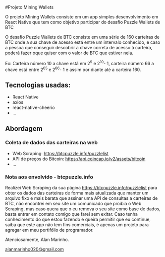 #Projeto Mining Wallets

O projeto Mining Wallets consiste em um app simples desenvolvimento em React Native que tem como objetivo participar do desafio Puzzle Wallets de BTC

O desafio Puzzle Wallets de BTC consiste em uma série de 160 carteiras de BTC onde a sua chave de acesso está entre um intervalo conhecido, e caso a pessoa que conseguir descobrir a chave correta de acesso à carteira, poderá fazer oque quiser com o valor de BTC que estiver nela.

Ex: Carteira número 10 a chave está em 2<sup>9</sup> e 2<sup>10</sup>- 1, carteira número 66 a chave está entre 2<sup>65</sup> e 2<sup>66</sup>- 1 e assim por diante até a carteira 160.


## Tecnologias usadas:
- React Native
- axios
- react-native-cheerio
- ...

## Abordagem
### Coleta de dados das carteiras na web
- Web Scraping: https://btcpuzzle.info/puzzlelist
- API de preços do Bitcoin: https://api.coincap.io/v2/assets/bitcoin
- ...

### Nota aos envolvido - btcpuzzle.info
Realizei Web Scraping da sua página https://btcpuzzle.info/puzzlelist para obter os dados das carteiras de forma mais atualizada que manter um arquivo fixo e mais barata que assinar uma API de consultas a carteiras de BTC, não encontrei em seu site um comunicado que proibia o Web Scraping, mas caso quera que o eu remova o seu site como base de dados, basta entrar em contato comigo que farei sem exitar. Caso tenha conhecimento do que estou fazendo e queira permitir que eu continue, saiba que este app não tem fins comerciais, é apenas um projeto para agregar em meu portifólio de programador.

Atenciosamente, Alan Marinho.

alanmarinho020@gmail.com
